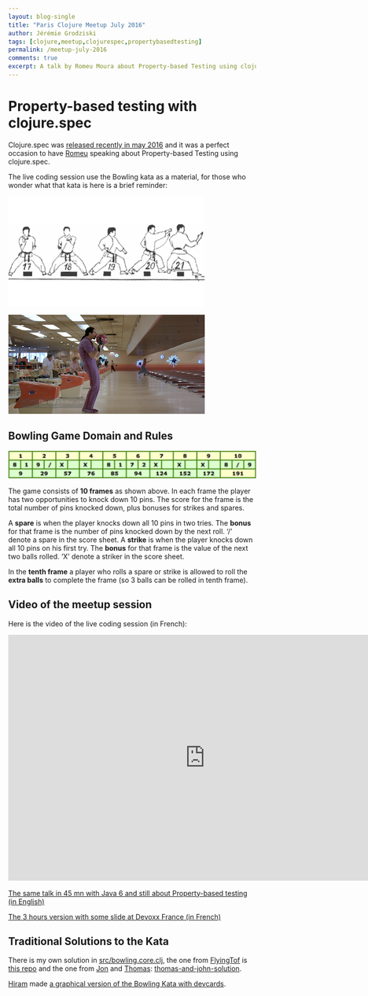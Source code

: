 ```yaml
---
layout: blog-single
title: "Paris Clojure Meetup July 2016"
author: Jérémie Grodziski
tags: [clojure,meetup,clojurespec,propertybasedtesting]
permalink: /meetup-july-2016
comments: true
excerpt: A talk by Romeu Moura about Property-based Testing using clojure.spec made with the famous Bowling Kata
---
```


# Property-based testing with clojure.spec

Clojure.spec was [released recently in may 2016](http://clojure.org/news/2016/05/23/introducing-clojure-spec) and it was a perfect occasion to have [Romeu](https://twitter.com/malk_zameth) speaking about Property-based Testing using clojure.spec.

The live coding session use the Bowling kata as a material, for those who wonder what that kata is here is a brief reminder:

![Kata](img/kata.png)

![jesus](img/jesus.png)

## Bowling Game Domain and Rules

![Game](img/game.png)

The game consists of **10 frames** as shown above. In each frame the player has two opportunities to knock down 10 pins. The score for the frame is the total number of pins knocked down, plus bonuses for strikes and spares.

A **spare** is when the player knocks down all 10 pins in two tries. The **bonus** for that frame is the number of pins knocked down by the next roll. ‘/’ denote a spare in the score sheet.
A **strike** is when the player knocks down all 10 pins on his first try. The **bonus** for that frame is the value of the next two balls rolled. ‘X’ denote a striker in the score sheet.

In the **tenth frame** a player who rolls a spare or strike is allowed to roll the **extra balls** to complete the frame (so 3 balls can be rolled in tenth frame).

## Video of the meetup session

Here is the video of the live coding session (in French):

<iframe width="800" height="500" src="https://www.youtube.com/embed/SsgLWLzRpmw" frameborder="0" allowfullscreen></iframe>

[The same talk in 45 mn with Java 6 and still about Property-based testing (in English)](http://videos.ncrafts.io/video/170129851)

[The 3 hours version with some slide at Devoxx France (in French)](https://www.youtube.com/watch?v=O-LWbSUaEQU)

## Traditional Solutions to the Kata

There is my own solution in [src/bowling.core.clj](https://github.com/jgrodziski/clojure-bowling-game/blob/master/src/bowling/core.clj), the one from [FlyingTof](https://twitter.com/devatsky) is [this repo](https://github.com/flyingtof/clojing) and the one from [Jon](https://twitter.com/ahoy_jon) and [Thomas](https://twitter.com/dikalikatao): [thomas-and-john-solution](https://github.com/jgrodziski/clojure-bowling-game/blob/master/thomas-and-john-solutions/src/bowling-game/core.clj).

[Hiram](https://twitter.com/HiramMadelaine) made [a graphical version of the Bowling Kata with devcards](https://github.com/hiram-madelaine/bowling-kata).
